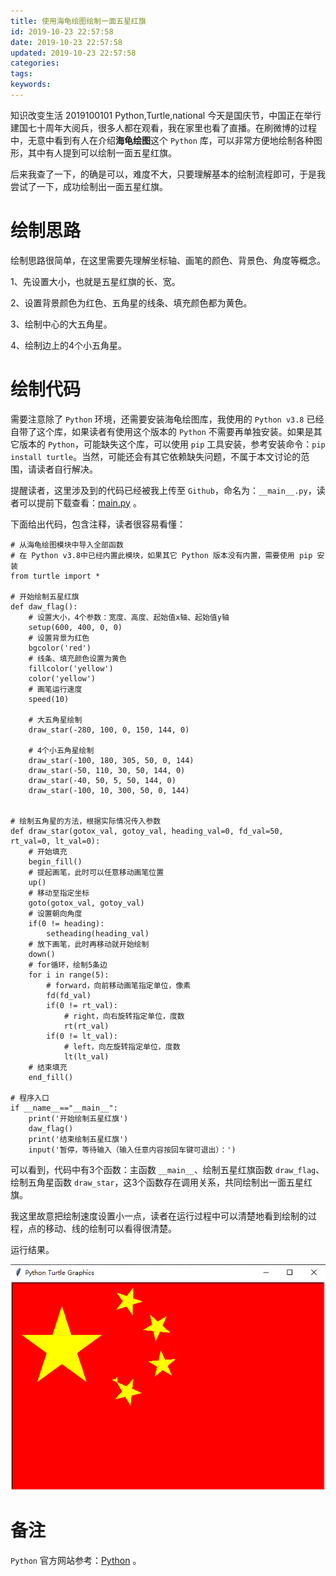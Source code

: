 ```yaml
---
title: 使用海龟绘图绘制一面五星红旗
id: 2019-10-23 22:57:58
date: 2019-10-23 22:57:58
updated: 2019-10-23 22:57:58
categories:
tags:
keywords:
---
```



知识改变生活
2019100101
Python,Turtle,national
今天是国庆节，中国正在举行建国七十周年大阅兵，很多人都在观看，我在家里也看了直播。在刷微博的过程中，无意中看到有人在介绍**海龟绘图**这个 `Python` 库，可以非常方便地绘制各种图形，其中有人提到可以绘制一面五星红旗。

后来我查了一下，的确是可以，难度不大，只要理解基本的绘制流程即可，于是我尝试了一下，成功绘制出一面五星红旗。


<!-- more -->


# 绘制思路


绘制思路很简单，在这里需要先理解坐标轴、画笔的颜色、背景色、角度等概念。

1、先设置大小，也就是五星红旗的长、宽。

2、设置背景颜色为红色、五角星的线条、填充颜色都为黄色。

3、绘制中心的大五角星。

4、绘制边上的4个小五角星。


# 绘制代码


需要注意除了 `Python` 环境，还需要安装海龟绘图库，我使用的 `Python v3.8` 已经自带了这个库，如果读者有使用这个版本的 `Python` 不需要再单独安装。如果是其它版本的 `Python`，可能缺失这个库，可以使用 `pip` 工具安装，参考安装命令：`pip install turtle`。当然，可能还会有其它依赖缺失问题，不属于本文讨论的范围，请读者自行解决。

提醒读者，这里涉及到的代码已经被我上传至 `Github`，命名为：`__main__.py`，读者可以提前下载查看：[main.py](https://github.com/iplaypi/iplaypipython/blob/master/iplaypipython/20191001/__main__.py) 。

下面给出代码，包含注释，读者很容易看懂：

```
# 从海龟绘图模块中导入全部函数
# 在 Python v3.8中已经内置此模块，如果其它 Python 版本没有内置，需要使用 pip 安装
from turtle import *

# 开始绘制五星红旗
def daw_flag():
    # 设置大小，4个参数：宽度、高度、起始值x轴、起始值y轴
    setup(600, 400, 0, 0)
    # 设置背景为红色
    bgcolor('red')
    # 线条、填充颜色设置为黄色
    fillcolor('yellow')
    color('yellow')
    # 画笔运行速度
    speed(10)

    # 大五角星绘制
    draw_star(-280, 100, 0, 150, 144, 0)

    # 4个小五角星绘制
    draw_star(-100, 180, 305, 50, 0, 144)
    draw_star(-50, 110, 30, 50, 144, 0)
    draw_star(-40, 50, 5, 50, 144, 0)
    draw_star(-100, 10, 300, 50, 0, 144)
    

# 绘制五角星的方法，根据实际情况传入参数
def draw_star(gotox_val, gotoy_val, heading_val=0, fd_val=50, rt_val=0, lt_val=0):
    # 开始填充
    begin_fill()
    # 提起画笔，此时可以任意移动画笔位置
    up()
    # 移动至指定坐标
    goto(gotox_val, gotoy_val)
    # 设置朝向角度
    if(0 != heading):
        setheading(heading_val)
    # 放下画笔，此时再移动就开始绘制
    down()
    # for循环，绘制5条边
    for i in range(5):
        # forward，向前移动画笔指定单位，像素
        fd(fd_val)
        if(0 != rt_val):
            # right，向右旋转指定单位，度数
            rt(rt_val)
        if(0 != lt_val):
            # left，向左旋转指定单位，度数
            lt(lt_val)
    # 结束填充
    end_fill()

# 程序入口
if __name__=="__main__":
    print('开始绘制五星红旗')
    daw_flag()
    print('结束绘制五星红旗')
    input('暂停，等待输入（输入任意内容按回车键可退出）：')

```

可以看到，代码中有3个函数：主函数 `__main__`、绘制五星红旗函数 `draw_flag`、绘制五角星函数 `draw_star`，这3个函数存在调用关系，共同绘制出一面五星红旗。

我这里故意把绘制速度设置小一点，读者在运行过程中可以清楚地看到绘制的过程，点的移动、线的绘制可以看得很清楚。

运行结果。

![运行结果](https://raw.githubusercontent.com/iplaypi/img-playpi/master/img/2019/20191031005634.png "运行结果")


# 备注


`Python` 官方网站参考：[Python](https://www.python.org) 。

